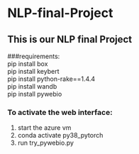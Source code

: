 # NLP-final-Project
## This is our NLP final Project

###requirements:  <br>
pip install box <br>
pip install keybert <br>
pip install python-rake==1.4.4 <br>
pip install wandb <br>
pip install pywebio <br>

### To activate the web interface:
1. start the azure vm
2. conda activate py38_pytorch
3. run try_pywebio.py
